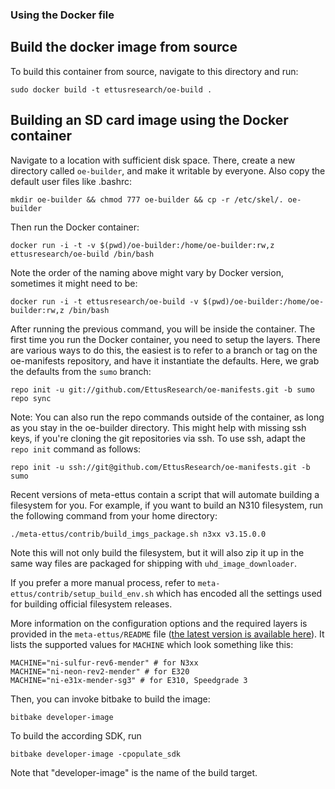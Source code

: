 ### Using the Docker file

## Build the docker image from source

To build this container from source, navigate to this directory and run:

    sudo docker build -t ettusresearch/oe-build .

## Building an SD card image using the Docker container

Navigate to a location with sufficient disk space. There, create a new directory
called `oe-builder`, and make it writable by everyone. Also copy the default
user files like .bashrc:

    mkdir oe-builder && chmod 777 oe-builder && cp -r /etc/skel/. oe-builder

Then run the Docker container:

    docker run -i -t -v $(pwd)/oe-builder:/home/oe-builder:rw,z ettusresearch/oe-build /bin/bash

Note the order of the naming above might vary by Docker version, sometimes it
might need to be:

    docker run -i -t ettusresearch/oe-build -v $(pwd)/oe-builder:/home/oe-builder:rw,z /bin/bash

After running the previous command, you will be inside the container.
The first time you run the Docker container, you need to setup the layers.
There are various ways to do this, the easiest is to refer to a branch or tag
on the oe-manifests repository, and have it instantiate the defaults. Here, we
grab the defaults from the `sumo` branch:

    repo init -u git://github.com/EttusResearch/oe-manifests.git -b sumo
    repo sync

Note: You can also run the repo commands outside of the container, as long as
you stay in the oe-builder directory. This might help with missing ssh keys, if
you're cloning the git repositories via ssh. To use ssh, adapt the `repo init`
command as follows:

    repo init -u ssh://git@github.com/EttusResearch/oe-manifests.git -b sumo

Recent versions of meta-ettus contain a script that will automate building a
filesystem for you. For example, if you want to build an N310 filesystem, run
the following command from your home directory:

    ./meta-ettus/contrib/build_imgs_package.sh n3xx v3.15.0.0

Note this will not only build the filesystem, but it will also zip it up in the
same way files are packaged for shipping with `uhd_image_downloader`.

If you prefer a more manual process, refer to `meta-ettus/contrib/setup_build_env.sh`
which has encoded all the settings used for building official filesystem releases.

More information on the configuration options and the required layers is
provided in the `meta-ettus/README` file
([the latest version is available here](https://github.com/EttusResearch/meta-ettus)).
It lists the supported values for `MACHINE` which look something like this:

    MACHINE="ni-sulfur-rev6-mender" # for N3xx
    MACHINE="ni-neon-rev2-mender" # for E320
    MACHINE="ni-e31x-mender-sg3" # for E310, Speedgrade 3

Then, you can invoke bitbake to build the image:

    bitbake developer-image

To build the according SDK, run

    bitbake developer-image -cpopulate_sdk

Note that "developer-image" is the name of the build target.
